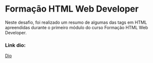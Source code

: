 # Formação HTML Web Developer

Neste desafio, foi realizado um resumo de algumas das tags em HTML apreendidas durante o primeiro módulo do curso Formação HTML Web Developer.

### Link dio:
[Dio](https://web.dio.me/home)